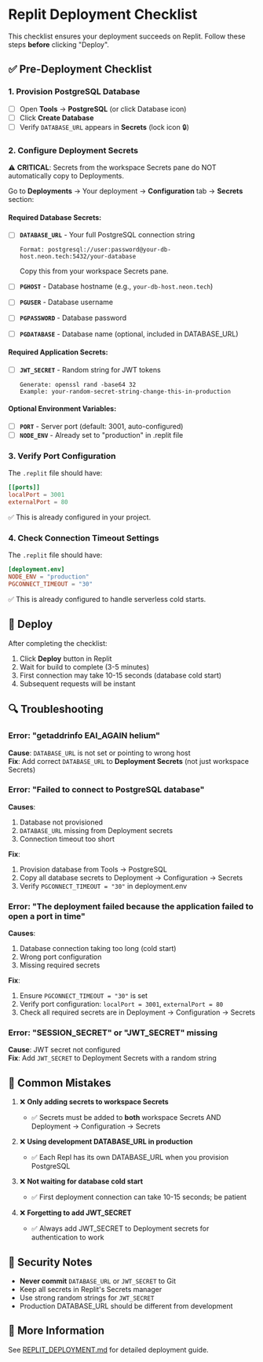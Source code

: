 # Replit Deployment Checklist

This checklist ensures your deployment succeeds on Replit. Follow these steps **before** clicking "Deploy".

## ✅ Pre-Deployment Checklist

### 1. Provision PostgreSQL Database

- [ ] Open **Tools** → **PostgreSQL** (or click Database icon)
- [ ] Click **Create Database**
- [ ] Verify `DATABASE_URL` appears in **Secrets** (lock icon 🔒)

### 2. Configure Deployment Secrets

⚠️ **CRITICAL**: Secrets from the workspace Secrets pane do NOT automatically copy to Deployments.

Go to **Deployments** → Your deployment → **Configuration** tab → **Secrets** section:

#### Required Database Secrets:
- [ ] **`DATABASE_URL`** - Your full PostgreSQL connection string
  ```
  Format: postgresql://user:password@your-db-host.neon.tech:5432/your-database
  ```
  Copy this from your workspace Secrets pane.

- [ ] **`PGHOST`** - Database hostname (e.g., `your-db-host.neon.tech`)
- [ ] **`PGUSER`** - Database username
- [ ] **`PGPASSWORD`** - Database password
- [ ] **`PGDATABASE`** - Database name (optional, included in DATABASE_URL)

#### Required Application Secrets:
- [ ] **`JWT_SECRET`** - Random string for JWT tokens
  ```
  Generate: openssl rand -base64 32
  Example: your-random-secret-string-change-this-in-production
  ```

#### Optional Environment Variables:
- [ ] **`PORT`** - Server port (default: 3001, auto-configured)
- [ ] **`NODE_ENV`** - Already set to "production" in .replit file

### 3. Verify Port Configuration

The `.replit` file should have:
```toml
[[ports]]
localPort = 3001
externalPort = 80
```
✅ This is already configured in your project.

### 4. Check Connection Timeout Settings

The `.replit` file should have:
```toml
[deployment.env]
NODE_ENV = "production"
PGCONNECT_TIMEOUT = "30"
```
✅ This is already configured to handle serverless cold starts.

## 🚀 Deploy

After completing the checklist:

1. Click **Deploy** button in Replit
2. Wait for build to complete (3-5 minutes)
3. First connection may take 10-15 seconds (database cold start)
4. Subsequent requests will be instant

## 🔍 Troubleshooting

### Error: "getaddrinfo EAI_AGAIN helium"
**Cause**: `DATABASE_URL` is not set or pointing to wrong host  
**Fix**: Add correct `DATABASE_URL` to **Deployment Secrets** (not just workspace Secrets)

### Error: "Failed to connect to PostgreSQL database"
**Causes**:
1. Database not provisioned
2. `DATABASE_URL` missing from Deployment secrets
3. Connection timeout too short

**Fix**:
1. Provision database from Tools → PostgreSQL
2. Copy all database secrets to Deployment → Configuration → Secrets
3. Verify `PGCONNECT_TIMEOUT = "30"` in deployment.env

### Error: "The deployment failed because the application failed to open a port in time"
**Causes**:
1. Database connection taking too long (cold start)
2. Wrong port configuration
3. Missing required secrets

**Fix**:
1. Ensure `PGCONNECT_TIMEOUT = "30"` is set
2. Verify port configuration: `localPort = 3001`, `externalPort = 80`
3. Check all required secrets are in Deployment → Configuration → Secrets

### Error: "SESSION_SECRET" or "JWT_SECRET" missing
**Cause**: JWT secret not configured  
**Fix**: Add `JWT_SECRET` to Deployment Secrets with a random string

## 📝 Common Mistakes

1. ❌ **Only adding secrets to workspace Secrets**
   - ✅ Secrets must be added to **both** workspace Secrets AND Deployment → Configuration → Secrets

2. ❌ **Using development DATABASE_URL in production**
   - ✅ Each Repl has its own DATABASE_URL when you provision PostgreSQL

3. ❌ **Not waiting for database cold start**
   - ✅ First deployment connection can take 10-15 seconds; be patient

4. ❌ **Forgetting to add JWT_SECRET**
   - ✅ Always add JWT_SECRET to Deployment secrets for authentication to work

## 🔐 Security Notes

- **Never commit** `DATABASE_URL` or `JWT_SECRET` to Git
- Keep all secrets in Replit's Secrets manager
- Use strong random strings for `JWT_SECRET`
- Production DATABASE_URL should be different from development

## 📖 More Information

See [REPLIT_DEPLOYMENT.md](REPLIT_DEPLOYMENT.md) for detailed deployment guide.

